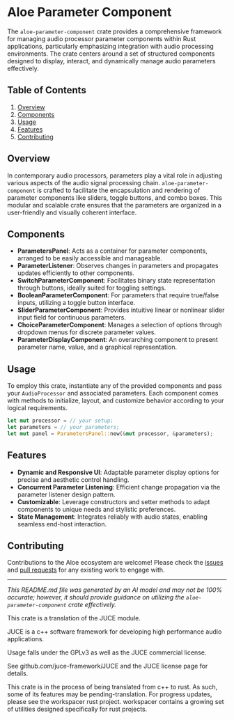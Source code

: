 # Aloe Parameter Component

The `aloe-parameter-component` crate provides a comprehensive framework for managing audio processor parameter components within Rust applications, particularly emphasizing integration with audio processing environments. The crate centers around a set of structured components designed to display, interact, and dynamically manage audio parameters effectively.

## Table of Contents

1. [Overview](#overview)
2. [Components](#components)
3. [Usage](#usage)
4. [Features](#features)
5. [Contributing](#contributing)

## Overview

In contemporary audio processors, parameters play a vital role in adjusting various aspects of the audio signal processing chain. `aloe-parameter-component` is crafted to facilitate the encapsulation and rendering of parameter components like sliders, toggle buttons, and combo boxes. This modular and scalable crate ensures that the parameters are organized in a user-friendly and visually coherent interface.

## Components

- **ParametersPanel**: Acts as a container for parameter components, arranged to be easily accessible and manageable.
- **ParameterListener**: Observes changes in parameters and propagates updates efficiently to other components.
- **SwitchParameterComponent**: Facilitates binary state representation through buttons, ideally suited for toggling settings.
- **BooleanParameterComponent**: For parameters that require true/false inputs, utilizing a toggle button interface.
- **SliderParameterComponent**: Provides intuitive linear or nonlinear slider input field for continuous parameters.
- **ChoiceParameterComponent**: Manages a selection of options through dropdown menus for discrete parameter values.
- **ParameterDisplayComponent**: An overarching component to present parameter name, value, and a graphical representation.

## Usage

To employ this crate, instantiate any of the provided components and pass your `AudioProcessor` and associated parameters. Each component comes with methods to initialize, layout, and customize behavior according to your logical requirements.

```rust
let mut processor = // your setup;
let parameters = // your parameters;
let mut panel = ParametersPanel::new(&mut processor, &parameters);
```

## Features

- **Dynamic and Responsive UI**: Adaptable parameter display options for precise and aesthetic control handling.
- **Concurrent Parameter Listening**: Efficient change propagation via the parameter listener design pattern.
- **Customizable**: Leverage constructors and setter methods to adapt components to unique needs and stylistic preferences.
- **State Management**: Integrates reliably with audio states, enabling seamless end-host interaction.

## Contributing

Contributions to the Aloe ecosystem are welcome! Please check the [issues](https://github.com/klebs6/aloe-rs/issues) and [pull requests](https://github.com/klebs6/aloe-rs/pulls) for any existing work to engage with.

---

*This README.md file was generated by an AI model and may not be 100% accurate; however, it should provide guidance on utilizing the `aloe-parameter-component` crate effectively.*

This crate is a translation of the JUCE module.

JUCE is a c++ software framework for developing high performance audio applications.

Usage falls under the GPLv3 as well as the JUCE commercial license.

See github.com/juce-framework/JUCE and the JUCE license page for details.

This crate is in the process of being translated from c++ to rust. As such, some of its features may be pending-translation. For progress updates, please see the workspacer rust project. workspacer contains a growing set of utilities designed specifically for rust projects.
